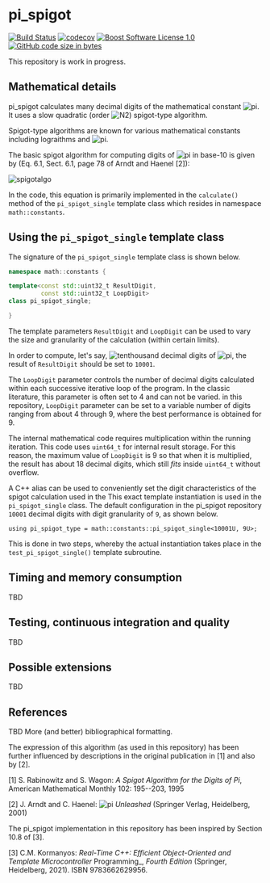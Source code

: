 ﻿pi_spigot
==================

[![Build Status](https://github.com/ckormanyos/pi_spigot/actions/workflows/pi_spigot.yml/badge.svg)](https://github.com/ckormanyos/pi_spigot/actions)
[![codecov](https://codecov.io/gh/ckormanyos/pi_spigot/branch/main/graph/badge.svg?token=Q3XV9QCH82)](https://codecov.io/gh/ckormanyos/pi_spigot)
[![Boost Software License 1.0](https://img.shields.io/badge/license-BSL%201.0-blue.svg)](https://github.com/ckormanyos/pi_spigot/blob/main/LICENSE_1_0.txt)
[![GitHub code size in bytes](https://img.shields.io/github/languages/code-size/ckormanyos/pi_spigot)](https://github.com/ckormanyos/pi_spigot)

This repository is work in progress.

## Mathematical details

pi_spigot calculates many decimal digits of the mathematical constant
![pi](https://latex.codecogs.com/svg.image?\pi).
It uses a slow quadratic
(order ![N2](https://latex.codecogs.com/svg.image?N^{2}))
spigot-type algorithm.

Spigot-type algorithms are known for various mathematical constants
including lograithms and
![pi](https://latex.codecogs.com/svg.image?\pi).

The basic spigot algorithm for computing digits of
![pi](https://latex.codecogs.com/svg.image?\pi)
in base-10 is given by
(Eq. 6.1, Sect. 6.1, page 78 of Arndt and Haenel [2]):

![spigotalgo](https://latex.codecogs.com/svg.image?\pi\,=\,2\,&plus;\,\dfrac{1}{3}\Biggl(2\,&plus;\,\dfrac{2}{5}\Biggl(2\,&plus;\,\dfrac{3}{7}\Biggl(2\,&plus;\,\ldots\Biggr)\Biggr)\Biggr))

In the code, this equation is primarily implemented in the
`calculate()` method of the `pi_spigot_single` template class
which resides in namespace `math::constants`.

## Using the `pi_spigot_single` template class

The signature of the `pi_spigot_single` template class is shown below.

```cpp
namespace math::constants {

template<const std::uint32_t ResultDigit,
         const std::uint32_t LoopDigit>
class pi_spigot_single;

}
```

The template parameters `ResultDigit` and `LoopDigit`
can be used to vary the size and granularity of the
calculation (within certain limits).

In order to compute, let's say,
![tenthousand](https://latex.codecogs.com/svg.image?10,001)
decimal digits of
![pi](https://latex.codecogs.com/svg.image?\pi),
the result of `ResultDigit` should be set to `10001`.

The `LoopDigit` parameter controls the number of decimal
digits calculated within each successive iterative loop
of the program. In the classic literature, this
parameter is often set to 4 and can not be varied.
in this repository, `LoopDigit` parameter can be set to a variable number
of digits ranging from about 4 through 9, where the
best performance is obtained for 9.

The internal mathematical code requires multiplication
within the running iteration. This code uses `uint64_t`
for internal result storage. For this reason,
the maximum value of `LoopDigit` is 9 so that
when it is multiplied, the result has about 18
decimal digits, which still _fits_ inside
`uint64_t` without overflow.

A C++ alias can be used to conveniently set the
digit characteristics of the spigot calculation
used in the This exact template instantiation is used in the
`pi_spigot_single` class. The default configuration
in the pi_spigot repository `10001` decimal digits
with digit granularity of `9`, as shown below.

```
using pi_spigot_type = math::constants::pi_spigot_single<10001U, 9U>;
```

This is done in two steps, whereby the
actual instantiation takes place in the
`test_pi_spigot_single()` template subroutine.

## Timing and memory consumption

TBD

## Testing, continuous integration and quality

TBD

## Possible extensions

TBD

## References

TBD More (and better) bibliographical formatting.

The expression of this algorithm (as used in this repository)
has been further influenced by descriptions
in the original publication in [1] and also by [2].

[1] S. Rabinowitz and S. Wagon:
_A_ _Spigot_ _Algorithm_ _for_ _the_ _Digits_ _of_ _Pi_,
American Mathematical Monthly 102: 195--203, 1995

[2] J. Arndt and C. Haenel:
![pi](https://latex.codecogs.com/svg.image?\pi) _Unleashed_
(Springer Verlag, Heidelberg, 2001)

The pi_spigot implementation in this repository
has been inspired by Section 10.8 of [3].

[3] C.M. Kormanyos: _Real-Time_ _C++:_
_Efficient_ _Object-Oriented_
_and_ _Template_ _Microcontroller_ Programming_, _Fourth_ _Edition_
(Springer, Heidelberg, 2021). ISBN 9783662629956.
